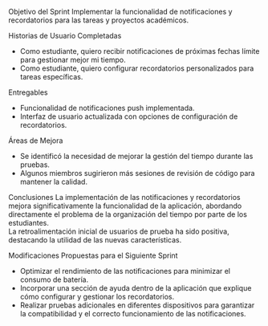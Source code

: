 Objetivo del Sprint
Implementar la funcionalidad de notificaciones y recordatorios para las tareas y proyectos académicos.

Historias de Usuario Completadas
- Como estudiante, quiero recibir notificaciones de próximas fechas límite para gestionar mejor mi tiempo.
- Como estudiante, quiero configurar recordatorios personalizados para tareas específicas.

Entregables
- Funcionalidad de notificaciones push implementada.
- Interfaz de usuario actualizada con opciones de configuración de recordatorios.

Áreas de Mejora
-  Se identificó la necesidad de mejorar la gestión del tiempo durante las pruebas.
- Algunos miembros sugirieron más sesiones de revisión de código para mantener la calidad.

Conclusiones
La implementación de las notificaciones y recordatorios mejora significativamente la funcionalidad de la aplicación, abordando directamente el problema de la organización del tiempo por parte de los estudiantes.  
La retroalimentación inicial de usuarios de prueba ha sido positiva, destacando la utilidad de las nuevas características.

Modificaciones Propuestas para el Siguiente Sprint
- Optimizar el rendimiento de las notificaciones para minimizar el consumo de batería.
- Incorporar una sección de ayuda dentro de la aplicación que explique cómo configurar y gestionar los recordatorios.
- Realizar pruebas adicionales en diferentes dispositivos para garantizar la compatibilidad y el correcto funcionamiento de las notificaciones.

